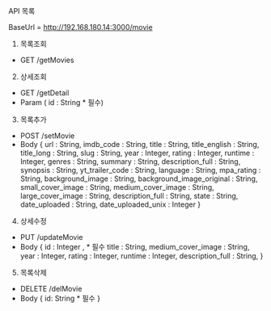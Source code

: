API 목록

BaseUrl = http://192.168.180.14:3000/movie

1. 목록조회

- GET /getMovies

2.  상세조회

- GET /getDetail
- Param ( id : String \* 필수)

3.  목록추가

- POST /setMovie
- Body {
  url : String,
  imdb_code : String,
  title : String,
  title_english : String,
  title_long : String,
  slug : String,
  year : Integer,
  rating : Integer,
  runtime : Integer,
  genres : String,
  summary : String,
  description_full : String,
  synopsis : String,
  yt_trailer_code : String,
  language : String,
  mpa_rating : String,
  background_image : String,
  background_image_original : String,
  small_cover_image : String,
  medium_cover_image : String,
  large_cover_image : String,
  description_full : String,
  state : String,
  date_uploaded : String,
  date_uploaded_unix : Integer
  }

4. 상세수정

- PUT /updateMovie
- Body { id : Integer , \* 필수
  title : String,
  medium_cover_image : String,
  year : Integer,
  rating : Integer,
  runtime : Integer,
  description_full : String,
  }

5. 목록삭제

- DELETE /delMovie
- Body { id: String \* 필수 }

